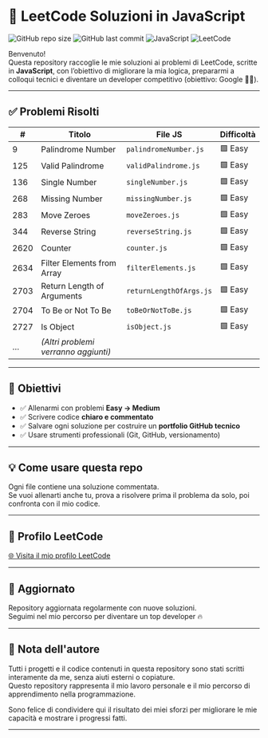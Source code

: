 # 🧠 LeetCode Soluzioni in JavaScript

![GitHub repo size](https://img.shields.io/github/repo-size/Marco08557/leetcode-js)
![GitHub last commit](https://img.shields.io/github/last-commit/Marco08557/leetcode-js)
![JavaScript](https://img.shields.io/badge/code-JavaScript-yellow)
![LeetCode](https://img.shields.io/badge/solved%20on-LeetCode-orange)

Benvenuto!  
Questa repository raccoglie le mie soluzioni ai problemi di LeetCode, scritte in **JavaScript**, con l’obiettivo di migliorare la mia logica, prepararmi a colloqui tecnici e diventare un developer competitivo (obiettivo: Google 💼🚀).

---

## ✅ Problemi Risolti

| #    | Titolo                                 | File JS                   | Difficoltà     |
|------|----------------------------------------|---------------------------|----------------|
| 9    | Palindrome Number                      | `palindromeNumber.js`     | 🟩 Easy         |
| 125  | Valid Palindrome                      | `validPalindrome.js`      | 🟩 Easy         |
| 136  | Single Number                         | `singleNumber.js`         | 🟩 Easy         |
| 268  | Missing Number                        | `missingNumber.js`        | 🟩 Easy         |
| 283  | Move Zeroes                           | `moveZeroes.js`           | 🟩 Easy         |
| 344  | Reverse String                        | `reverseString.js`        | 🟩 Easy         |
| 2620 | Counter                               | `counter.js`              | 🟩 Easy         |
| 2634 | Filter Elements from Array            | `filterElements.js`       | 🟩 Easy         |
| 2703 | Return Length of Arguments            | `returnLengthOfArgs.js`   | 🟩 Easy         |
| 2704 | To Be or Not To Be                    | `toBeOrNotToBe.js`        | 🟩 Easy         |
| 2727 | Is Object                             | `isObject.js`             | 🟩 Easy         |
| …   | *(Altri problemi verranno aggiunti)* |                               |                                  |

---


## 🧭 Obiettivi

- ✅ Allenarmi con problemi **Easy → Medium**
- ✅ Scrivere codice **chiaro e commentato**
- ✅ Salvare ogni soluzione per costruire un **portfolio GitHub tecnico**
- ✅ Usare strumenti professionali (Git, GitHub, versionamento)

---

## 💡 Come usare questa repo

Ogni file contiene una soluzione commentata.  
Se vuoi allenarti anche tu, prova a risolvere prima il problema da solo, poi confronta con il mio codice.

---

## 🔗 Profilo LeetCode

[🌐 Visita il mio profilo LeetCode](https://leetcode.com/Marco08557/)

---

## 📅 Aggiornato

Repository aggiornata regolarmente con nuove soluzioni.  
Seguimi nel mio percorso per diventare un top developer 🔥

---
## 📢 Nota dell'autore

Tutti i progetti e il codice contenuti in questa repository sono stati scritti interamente da me, senza aiuti esterni o copiature.  
Questo repository rappresenta il mio lavoro personale e il mio percorso di apprendimento nella programmazione.

Sono felice di condividere qui il risultato dei miei sforzi per migliorare le mie capacità e mostrare i progressi fatti.

---
